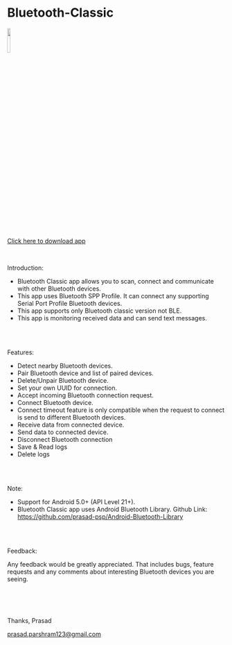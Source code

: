 # Bluetooth-Classic

<p align="start">
<img src="https://cdn.rawgit.com/steverichey/google-play-badge-svg/master/img/fr_get.svg" width="12%">
</p>

[Click here to download app](https://play.google.com/store/apps/details?id=com.psp.bluetoothclassic)

<br/>

Introduction:

- Bluetooth Classic app allows you to scan, connect and communicate with other Bluetooth devices.
- This app uses Bluetooth SPP Profile. It can connect any supporting Serial Port Profile Bluetooth devices.
- This app supports only Bluetooth classic version not BLE.
- This app is monitoring received data and can send text messages.

<br/>
<br/>

Features:

- Detect nearby Bluetooth devices.
- Pair Bluetooth device and list of paired devices.
- Delete/Unpair Bluetooth device.
- Set your own UUID for connection.
- Accept incoming Bluetooth connection request.
- Connect Bluetooth device.
- Connect timeout feature is only compatible when the request to connect is send to different
Bluetooth devices.
- Receive data from connected device.
- Send data to connected device.
- Disconnect Bluetooth connection
- Save & Read logs
- Delete logs

<br/>
<br/>

Note:

- Support for Android 5.0+ (API Level 21+).
- Bluetooth Classic app uses Android Bluetooth Library.
Github Link: https://github.com/prasad-psp/Android-Bluetooth-Library

<br/>
<br/>

Feedback:

Any feedback would be greatly appreciated. That includes bugs, feature requests and any comments about interesting Bluetooth devices you are seeing.

<br/>
<br/>
<br/>

Thanks, 
Prasad

prasad.parshram123@gmail.com
